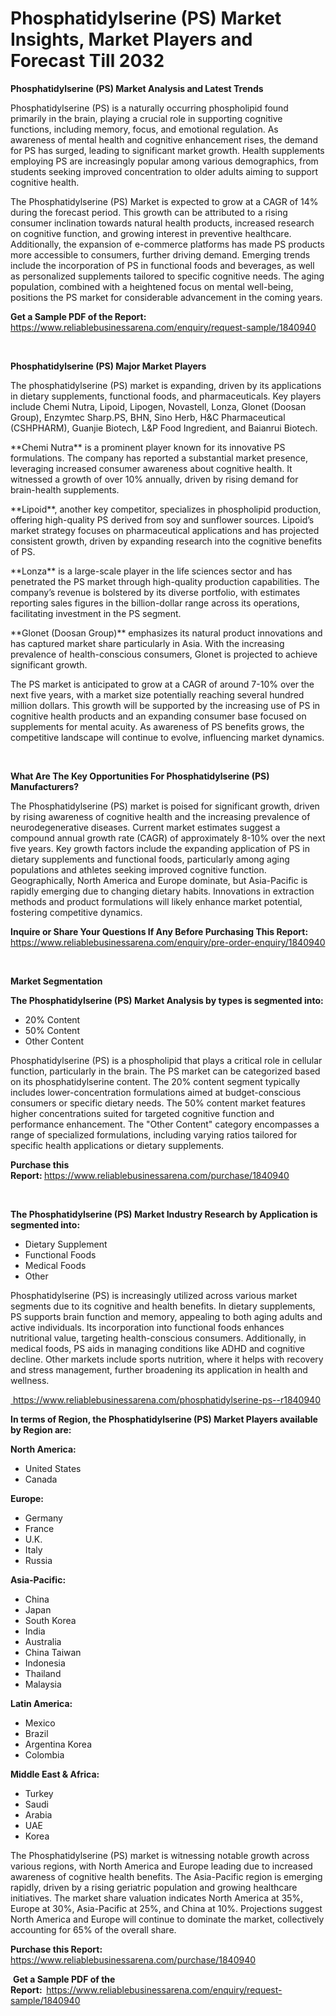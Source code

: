 <p><h1>Phosphatidylserine (PS) Market Insights, Market Players and Forecast Till 2032</h1></p><p><strong>Phosphatidylserine (PS) Market Analysis and Latest Trends</strong></p>
<p><p>Phosphatidylserine (PS) is a naturally occurring phospholipid found primarily in the brain, playing a crucial role in supporting cognitive functions, including memory, focus, and emotional regulation. As awareness of mental health and cognitive enhancement rises, the demand for PS has surged, leading to significant market growth. Health supplements employing PS are increasingly popular among various demographics, from students seeking improved concentration to older adults aiming to support cognitive health.</p><p>The Phosphatidylserine (PS) Market is expected to grow at a CAGR of 14% during the forecast period. This growth can be attributed to a rising consumer inclination towards natural health products, increased research on cognitive function, and growing interest in preventive healthcare. Additionally, the expansion of e-commerce platforms has made PS products more accessible to consumers, further driving demand. Emerging trends include the incorporation of PS in functional foods and beverages, as well as personalized supplements tailored to specific cognitive needs. The aging population, combined with a heightened focus on mental well-being, positions the PS market for considerable advancement in the coming years.</p></p>
<p><strong>Get a Sample PDF of the Report:&nbsp;</strong> <a href="https://www.reliablebusinessarena.com/enquiry/request-sample/1840940?utm_campaign=3053&utm_medium=2&utm_source=Github&utm_content=ia&utm_term=15042025&utm_id=phosphatidylserine-ps">https://www.reliablebusinessarena.com/enquiry/request-sample/1840940</a></p>
<p>&nbsp;</p>
<p><strong>Phosphatidylserine (PS) Major Market Players</strong></p>
<p><p>The phosphatidylserine (PS) market is expanding, driven by its applications in dietary supplements, functional foods, and pharmaceuticals. Key players include Chemi Nutra, Lipoid, Lipogen, Novastell, Lonza, Glonet (Doosan Group), Enzymtec Sharp.PS, BHN, Sino Herb, H&C Pharmaceutical (CSHPHARM), Guanjie Biotech, L&P Food Ingredient, and Baianrui Biotech.</p><p>**Chemi Nutra** is a prominent player known for its innovative PS formulations. The company has reported a substantial market presence, leveraging increased consumer awareness about cognitive health. It witnessed a growth of over 10% annually, driven by rising demand for brain-health supplements.</p><p>**Lipoid**, another key competitor, specializes in phospholipid production, offering high-quality PS derived from soy and sunflower sources. Lipoid’s market strategy focuses on pharmaceutical applications and has projected consistent growth, driven by expanding research into the cognitive benefits of PS.</p><p>**Lonza** is a large-scale player in the life sciences sector and has penetrated the PS market through high-quality production capabilities. The company’s revenue is bolstered by its diverse portfolio, with estimates reporting sales figures in the billion-dollar range across its operations, facilitating investment in the PS segment.</p><p>**Glonet (Doosan Group)** emphasizes its natural product innovations and has captured market share particularly in Asia. With the increasing prevalence of health-conscious consumers, Glonet is projected to achieve significant growth.</p><p>The PS market is anticipated to grow at a CAGR of around 7-10% over the next five years, with a market size potentially reaching several hundred million dollars. This growth will be supported by the increasing use of PS in cognitive health products and an expanding consumer base focused on supplements for mental acuity. As awareness of PS benefits grows, the competitive landscape will continue to evolve, influencing market dynamics.</p></p>
<p>&nbsp;</p>
<p><strong>What Are The Key Opportunities For Phosphatidylserine (PS) Manufacturers?</strong></p>
<p><p>The Phosphatidylserine (PS) market is poised for significant growth, driven by rising awareness of cognitive health and the increasing prevalence of neurodegenerative diseases. Current market estimates suggest a compound annual growth rate (CAGR) of approximately 8-10% over the next five years. Key growth factors include the expanding application of PS in dietary supplements and functional foods, particularly among aging populations and athletes seeking improved cognitive function. Geographically, North America and Europe dominate, but Asia-Pacific is rapidly emerging due to changing dietary habits. Innovations in extraction methods and product formulations will likely enhance market potential, fostering competitive dynamics.</p></p>
<p><strong>Inquire or Share Your Questions If Any Before Purchasing This Report:</strong> <a href="https://www.reliablebusinessarena.com/enquiry/pre-order-enquiry/1840940?utm_campaign=3053&utm_medium=2&utm_source=Github&utm_content=ia&utm_term=15042025&utm_id=phosphatidylserine-ps">https://www.reliablebusinessarena.com/enquiry/pre-order-enquiry/1840940</a></p>
<p>&nbsp;</p>
<p><strong>Market Segmentation</strong></p>
<p><strong>The Phosphatidylserine (PS) Market Analysis by types is segmented into:</strong></p>
<p><ul><li>20% Content</li><li>50% Content</li><li>Other Content</li></ul></p>
<p><p>Phosphatidylserine (PS) is a phospholipid that plays a critical role in cellular function, particularly in the brain. The PS market can be categorized based on its phosphatidylserine content. The 20% content segment typically includes lower-concentration formulations aimed at budget-conscious consumers or specific dietary needs. The 50% content market features higher concentrations suited for targeted cognitive function and performance enhancement. The "Other Content" category encompasses a range of specialized formulations, including varying ratios tailored for specific health applications or dietary supplements.</p></p>
<p><strong>Purchase this Report:&nbsp;</strong><a href="https://www.reliablebusinessarena.com/purchase/1840940?utm_campaign=3053&utm_medium=2&utm_source=Github&utm_content=ia&utm_term=15042025&utm_id=phosphatidylserine-ps">https://www.reliablebusinessarena.com/purchase/1840940</a></p>
<p>&nbsp;</p>
<p><strong>The Phosphatidylserine (PS) Market Industry Research by Application is segmented into:</strong></p>
<p><ul><li>Dietary Supplement</li><li>Functional Foods</li><li>Medical Foods</li><li>Other</li></ul></p>
<p><p>Phosphatidylserine (PS) is increasingly utilized across various market segments due to its cognitive and health benefits. In dietary supplements, PS supports brain function and memory, appealing to both aging adults and active individuals. Its incorporation into functional foods enhances nutritional value, targeting health-conscious consumers. Additionally, in medical foods, PS aids in managing conditions like ADHD and cognitive decline. Other markets include sports nutrition, where it helps with recovery and stress management, further broadening its application in health and wellness.</p></p>
<p><a href="https://www.reliablebusinessarena.com/phosphatidylserine-ps--r1840940?utm_campaign=3053&utm_medium=2&utm_source=Github&utm_content=ia&utm_term=15042025&utm_id=phosphatidylserine-ps">&nbsp;https://www.reliablebusinessarena.com/phosphatidylserine-ps--r1840940</a></p>
<p><strong>In terms of Region, the Phosphatidylserine (PS) Market Players available by Region are:</strong></p>
<p>
    <p> <strong> North America: </strong>
        <ul>
            <li>United States</li>
            <li>Canada</li>
        </ul>
        </p> 
    <p> <strong> Europe: </strong>
        <ul>
            <li>Germany</li>
            <li>France</li>
            <li>U.K.</li>
            <li>Italy</li>
            <li>Russia</li>
        </ul>
        </p> 
    <p> <strong> Asia-Pacific: </strong>
        <ul>
            <li>China</li>
            <li>Japan</li>
            <li>South Korea</li>
            <li>India</li>
            <li>Australia</li>
            <li>China Taiwan</li>
            <li>Indonesia</li>
            <li>Thailand</li>
            <li>Malaysia</li>
        </ul>
        </p> 
    <p> <strong> Latin America: </strong>
        <ul>
            <li>Mexico</li>
            <li>Brazil</li>
            <li>Argentina Korea</li>
            <li>Colombia</li>
        </ul>
        </p> 
    <p> <strong> Middle East & Africa: </strong>
        <ul>
            <li>Turkey</li>
            <li>Saudi</li>
            <li>Arabia</li>
            <li>UAE</li>
            <li>Korea</li>
        </ul>
    </p>
    </p>
<p><p>The Phosphatidylserine (PS) market is witnessing notable growth across various regions, with North America and Europe leading due to increased awareness of cognitive health benefits. The Asia-Pacific region is emerging rapidly, driven by a rising geriatric population and growing healthcare initiatives. The market share valuation indicates North America at 35%, Europe at 30%, Asia-Pacific at 25%, and China at 10%. Projections suggest North America and Europe will continue to dominate the market, collectively accounting for 65% of the overall share.</p></p>
<p><strong>Purchase this Report: </strong><a href="https://www.reliablebusinessarena.com/purchase/1840940?utm_campaign=3053&utm_medium=2&utm_source=Github&utm_content=ia&utm_term=15042025&utm_id=phosphatidylserine-ps">https://www.reliablebusinessarena.com/purchase/1840940</a></p>
<p>&nbsp;<strong>Get a Sample PDF of the Report:&nbsp;&nbsp;</strong><a href="https://www.reliablebusinessarena.com/enquiry/request-sample/1840940?utm_campaign=3053&utm_medium=2&utm_source=Github&utm_content=ia&utm_term=15042025&utm_id=phosphatidylserine-ps">https://www.reliablebusinessarena.com/enquiry/request-sample/1840940</a></p>
<p><strong></strong></p>
<p><p></p><p></p><p></p></p>